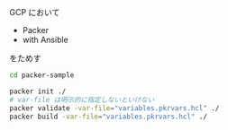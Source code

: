 GCP において

- Packer
- with Ansible

をためす

```bash
cd packer-sample

packer init ./
# var-file は明示的に指定しないといけない
packer validate -var-file="variables.pkrvars.hcl" ./
packer build -var-file="variables.pkrvars.hcl" ./
```